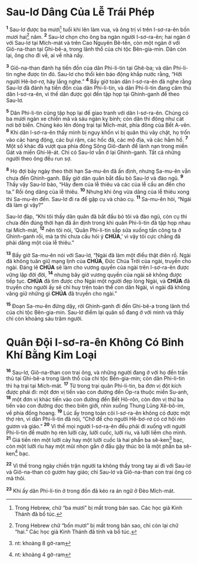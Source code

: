 # Sau-lơ Dâng Của Lễ Trái Phép
<sup><b>1</b></sup> Sau-lơ được ba mươi[^1-720d80a4-389b-49cf-a3bc-f4140d557a6e] tuổi khi lên làm vua, và ông trị vì trên I-sơ-ra-ên bốn mươi hai[^2-720d80a4-389b-49cf-a3bc-f4140d557a6e] năm. <sup><b>2</b></sup> Sau-lơ chọn cho ông ba ngàn người I-sơ-ra-ên; hai ngàn ở với Sau-lơ tại Mích-mát và trên Cao Nguyên Bê-tên, còn một ngàn ở với Giô-na-than tại Ghi-bê-a, trong lãnh thổ của chi tộc Bên-gia-min. Dân còn lại, ông cho đi về, ai về nhà nấy.

<sup><b>3</b></sup> Giô-na-than đánh hạ tiền đồn của dân Phi-li-tin tại Ghê-ba; và dân Phi-li-tin nghe được tin đó. Sau-lơ cho thổi kèn báo động khắp nước rằng, “Hỡi người Hê-bơ-rơ, hãy lắng nghe.” <sup><b>4</b></sup> Bấy giờ toàn dân I-sơ-ra-ên đã nghe rằng Sau-lơ đã đánh hạ tiền đồn của dân Phi-li-tin, và dân Phi-li-tin đang căm thù dân I-sơ-ra-ên, vì thế dân được gọi đến tập họp tại Ghinh-ganh để theo Sau-lơ.

<sup><b>5</b></sup> Dân Phi-li-tin cũng tập họp lại để giao tranh với dân I-sơ-ra-ên. Chúng có ba mươi ngàn xe chiến mã và sáu ngàn kỵ binh; còn dân thì đông như cát nơi bờ biển. Chúng kéo lên đóng trại tại Mích-mát, phía đông của Bết A-vên. <sup><b>6</b></sup> Khi dân I-sơ-ra-ên thấy mình bị nguy khốn vì bị quân thù vây chặt, họ trốn vào các hang động, các bụi rậm, các hốc đá, các mộ địa, và các hầm hố. <sup><b>7</b></sup> Một số khác đã vượt qua phía đông Sông Giô-đanh để lánh nạn trong miền Gát và miền Ghi-lê-át. Chỉ có Sau-lơ vẫn ở lại Ghinh-ganh. Tất cả những người theo ông đều run sợ.

<sup><b>8</b></sup> Họ đợi bảy ngày theo thời hạn Sa-mu-ên đã ấn định, nhưng Sa-mu-ên vẫn chưa đến Ghinh-ganh. Bấy giờ dân quân bắt đầu bỏ Sau-lơ và đào ngũ. <sup><b>9</b></sup> Thấy vậy Sau-lơ bảo, “Hãy đem của lễ thiêu và các của lễ cầu an đến cho ta.” Rồi ông dâng của lễ thiêu. <sup><b>10</b></sup> Nhưng khi ông vừa dâng của lễ thiêu xong thì Sa-mu-ên đến. Sau-lơ đi ra để gặp cụ và chào cụ. <sup><b>11</b></sup> Sa-mu-ên hỏi, “Ngài đã làm gì vậy?”

Sau-lơ đáp, “Khi tôi thấy dân quân đã bắt đầu bỏ tôi và đào ngũ, còn cụ thì chưa đến đúng thời hạn đã ấn định trong khi quân Phi-li-tin đã tập họp nhau tại Mích-mát, <sup><b>12</b></sup> nên tôi nói, ‘Quân Phi-li-tin sắp sửa xuống tấn công ta ở Ghinh-ganh rồi, mà ta thì chưa cầu hỏi ý **CHÚA**,’ vì vậy tôi cực chẳng đã phải dâng một của lễ thiêu.”

<sup><b>13</b></sup> Bấy giờ Sa-mu-ên nói với Sau-lơ, “Ngài đã làm một điều thật điên rồ. Ngài đã không tuân giữ mạng lịnh của **CHÚA**, Đức Chúa Trời của ngài, truyền cho ngài. Đáng lẽ **CHÚA** sẽ làm cho vương quyền của ngài trên I-sơ-ra-ên được vững lập đời đời, <sup><b>14</b></sup> nhưng bây giờ vương quyền của ngài sẽ không được tiếp tục. **CHÚA** đã tìm được cho Ngài một người đẹp lòng Ngài, và **CHÚA** đã truyền cho người ấy sẽ chỉ huy trên toàn thể con dân Ngài, vì ngài đã không vâng giữ những gì **CHÚA** đã truyền cho ngài.”

<sup><b>15</b></sup> Đoạn Sa-mu-ên đứng dậy, rời Ghinh-ganh đi đến Ghi-bê-a trong lãnh thổ của chi tộc Bên-gia-min. Sau-lơ điểm lại quân số đang ở với mình và thấy chỉ còn khoảng sáu trăm người.

# Quân Đội I-sơ-ra-ên Không Có Binh Khí Bằng Kim Loại
<sup><b>16</b></sup> Sau-lơ, Giô-na-than con trai ông, và những người đang ở với họ đến trấn thủ tại Ghi-bê-a trong lãnh thổ của chi tộc Bên-gia-min; còn dân Phi-li-tin thì hạ trại tại Mích-mát. <sup><b>17</b></sup> Từ trong trại quân Phi-li-tin, ba đơn vị đột kích được phái đi: một đơn vị tiến vào con đường đến Óp-ra thuộc miền Su-anh, <sup><b>18</b></sup> một đơn vị khác tiến vào con đường đến Bết Hô-rôn, còn đơn vị thứ ba tiến vào con đường dọc theo biên giới, nhìn xuống Thung Lũng Xê-bô-im, về phía đồng hoang. <sup><b>19</b></sup> Lúc ấy trong toàn cõi I-sơ-ra-ên không có được một thợ rèn, vì dân Phi-li-tin đã nói, “Chớ để cho người Hê-bơ-rơ có cơ hội rèn gươm và giáo.” <sup><b>20</b></sup> Vì thế mọi người I-sơ-ra-ên đều phải đi xuống với người Phi-li-tin để mướn họ rèn lưỡi cày, lưỡi cuốc, lưỡi rìu, và lưỡi liềm cho mình. <sup><b>21</b></sup> Giá tiền rèn một lưỡi cày hay một lưỡi cuốc là hai phần ba sê-ken[^3-720d80a4-389b-49cf-a3bc-f4140d557a6e] bạc, còn một lưỡi rìu hay một mũi nhọn gắn ở đầu gậy thúc bò là một phần ba sê-ken[^4-720d80a4-389b-49cf-a3bc-f4140d557a6e] bạc.

<sup><b>22</b></sup> Vì thế trong ngày chiến trận người ta không thấy trong tay ai đi với Sau-lơ và Giô-na-than có gươm hay giáo; chỉ Sau-lơ và Giô-na-than con trai ông có mà thôi.

<sup><b>23</b></sup> Khi ấy dân Phi-li-tin ở trong đồn đã kéo ra án ngữ ở Đèo Mích-mát.

[^1-720d80a4-389b-49cf-a3bc-f4140d557a6e]: Trong Hebrew, chữ “ba mươi” bị mất trong bản sao. Các học giả Kinh Thánh đã bổ túc.
[^2-720d80a4-389b-49cf-a3bc-f4140d557a6e]: Trong Hebrew chữ “bốn mươi” bị mất trong bản sao, chỉ còn lại chữ “hai.” Các học giả Kinh Thánh đã tính và bổ túc.
[^3-720d80a4-389b-49cf-a3bc-f4140d557a6e]: nt: khoảng 8 gờ-ram
[^4-720d80a4-389b-49cf-a3bc-f4140d557a6e]: nt: khoảng 4 gờ-ram